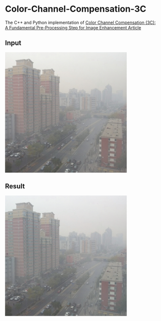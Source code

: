 # Color-Channel-Compensation-3C
The C++ and Python implementation of [Color Channel Compensation (3C): A Fundamental Pre-Processing Step for Image Enhancement Article](https://ieeexplore.ieee.org/stamp/stamp.jsp?tp=&arnumber=8901447)


## Input
[<img src="https://github.com/batuhanberkayaydin/Color-Channel-Compensation-3C/blob/main/inputs/test_image.jpg" width="400"/>](test_image.jpg)

## Result
[<img src="https://github.com/batuhanberkayaydin/Color-Channel-Compensation-3C/blob/main/results/result.png" width="400"/>](result.png)
